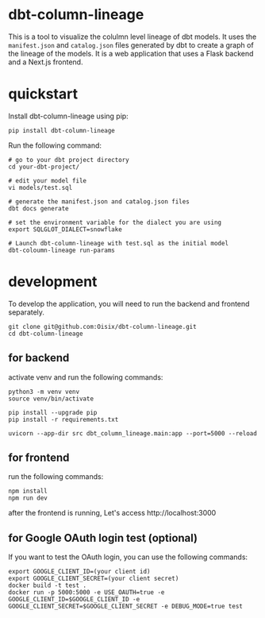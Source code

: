 # dbt-column-lineage
This is a tool to visualize the colulmn level lineage of dbt models. It uses the `manifest.json` and `catalog.json` files generated by dbt to create a graph of the lineage of the models. It is a web application that uses a Flask backend and a Next.js frontend.

# quickstart
Install dbt-column-lineage using pip:
```
pip install dbt-column-lineage
```

Run the following command:
```
# go to your dbt project directory
cd your-dbt-project/

# edit your model file
vi models/test.sql

# generate the manifest.json and catalog.json files
dbt docs generate 

# set the environment variable for the dialect you are using
export SQLGLOT_DIALECT=snowflake

# Launch dbt-column-lineage with test.sql as the initial model
dbt-coloumn-lineage run-params
```

# development

To develop the application, you will need to run the backend and frontend separately.
```
git clone git@github.com:Oisix/dbt-column-lineage.git
cd dbt-column-lineage
```
## for backend

activate venv and run the following commands:
```
python3 -m venv venv
source venv/bin/activate

pip install --upgrade pip
pip install -r requirements.txt

uvicorn --app-dir src dbt_column_lineage.main:app --port=5000 --reload
```

## for frontend

run the following commands:
```
npm install
npm run dev
```
after the frontend is running,
Let's access http://localhost:3000

## for Google OAuth login test (optional)

If you want to test the OAuth login, you can use the following commands:
```
export GOOGLE_CLIENT_ID=(your client id)
export GOOGLE_CLIENT_SECRET=(your client secret)
docker build -t test .
docker run -p 5000:5000 -e USE_OAUTH=true -e GOOGLE_CLIENT_ID=$GOOGLE_CLIENT_ID -e GOOGLE_CLIENT_SECRET=$GOOGLE_CLIENT_SECRET -e DEBUG_MODE=true test
```
